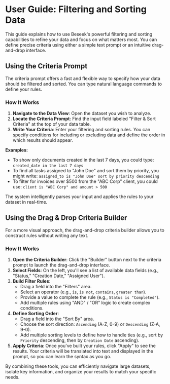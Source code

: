 # User Guide: Filtering and Sorting Data

This guide explains how to use Beseek's powerful filtering and sorting capabilities to refine your data and focus on what matters most. You can define precise criteria using either a simple text prompt or an intuitive drag-and-drop interface.

## Using the Criteria Prompt

The criteria prompt offers a fast and flexible way to specify how your data should be filtered and sorted. You can type natural language commands to define your rules.

### How It Works

1.  **Navigate to the Data View**: Open the dataset you wish to analyze.
2.  **Locate the Criteria Prompt**: Find the input field labeled "Filter & Sort Criteria" at the top of your data table.
3.  **Write Your Criteria**: Enter your filtering and sorting rules. You can specify conditions for including or excluding data and define the order in which results should appear.

**Examples:**

*   To show only documents created in the last 7 days, you could type: `created_date in the last 7 days`
*   To find all tasks assigned to "John Doe" and sort them by priority, you might write: `assigned_to is "John Doe" sort by priority descending`
*   To filter for invoices over $500 from the "ABC Corp" client, you could use: `client is "ABC Corp" and amount > 500`

The system intelligently parses your input and applies the rules to your dataset in real-time.

## Using the Drag & Drop Criteria Builder

For a more visual approach, the drag-and-drop criteria builder allows you to construct rules without writing any text.

### How It Works

1.  **Open the Criteria Builder**: Click the "Builder" button next to the criteria prompt to launch the drag-and-drop interface.
2.  **Select Fields**: On the left, you'll see a list of available data fields (e.g., "Status," "Creation Date," "Assigned User").
3.  **Build Filter Rules**:
    *   Drag a field into the "Filters" area.
    *   Select an operator (e.g., `is`, `is not`, `contains`, `greater than`).
    *   Provide a value to complete the rule (e.g., `Status is "Completed"`).
    *   Add multiple rules using "AND" / "OR" logic to create complex conditions.
4.  **Define Sorting Order**:
    *   Drag a field into the "Sort By" area.
    *   Choose the sort direction: `Ascending` (A-Z, 0-9) or `Descending` (Z-A, 9-0).
    *   Add multiple sorting levels to define how to handle ties (e.g., sort by `Priority` descending, then by `Creation Date` ascending).
5.  **Apply Criteria**: Once you've built your rules, click "Apply" to see the results. Your criteria will be translated into text and displayed in the prompt, so you can learn the syntax as you go.

By combining these tools, you can efficiently navigate large datasets, isolate key information, and organize your results to match your specific needs.
